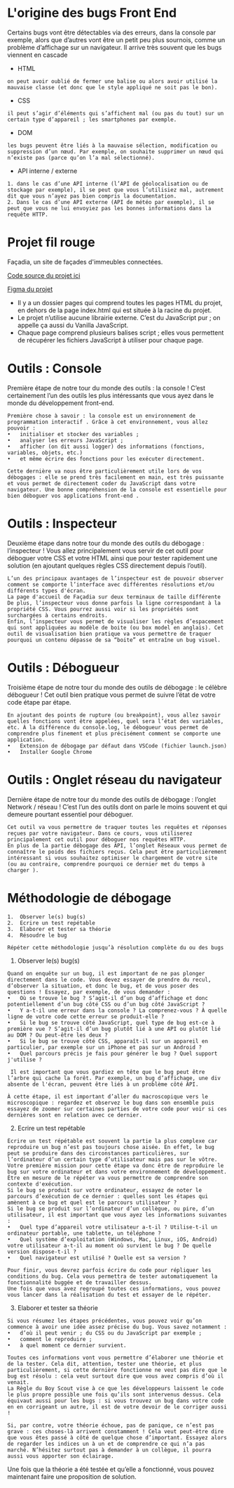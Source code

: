 # L'origine des bugs Front End 

Certains bugs vont être détectables via des erreurs, dans la console par exemple, alors que d’autres vont être un petit peu plus sournois, comme un problème d’affichage sur un navigateur.
Il arrive très souvent que les bugs viennent en cascade

- HTML
```
on peut avoir oublié de fermer une balise ou alors avoir utilisé la mauvaise classe (et donc que le style appliqué ne soit pas le bon).
```  
- CSS 
```
il peut s’agir d’éléments qui s’affichent mal (ou pas du tout) sur un certain type d’appareil ; les smartphones par exemple.
```


- DOM 
```
les bugs peuvent être liés à la mauvaise sélection, modification ou suppression d’un nœud. Par exemple, on souhaite supprimer un nœud qui n’existe pas (parce qu’on l’a mal sélectionné).
```


- API interne / externe
```
1. dans le cas d’une API interne (l’API de géolocalisation ou de stockage par exemple), il se peut que vous l’utilisiez mal, autrement dit que vous n’ayez pas bien compris la documentation.
2. Dans le cas d’une API externe (API de météo par exemple), il se peut que vous ne lui envoyiez pas les bonnes informations dans la requête HTTP.
```

# Projet fil rouge 

Façadia, un site de façades d'immeubles connectées.

[Code source du projet ici](https://github.com/tdimnet/debuggez-l-interface-de-votre-site/tree/main)

[Figma du projet](https://www.figma.com/file/jhus1mOSv5hnpVRxu2q3mf/Connected-Facades) 


- Il y a un dossier  pages  qui comprend toutes les pages HTML du  projet, en dehors de la page index.html qui est située à la racine du projet.
- Le projet n’utilise aucune librairie externe. C’est du JavaScript pur ; on appelle ça aussi du Vanilla JavaScript.
- Chaque page comprend plusieurs balises script ; elles vous permettent de récupérer les fichiers JavaScript à utiliser pour chaque page.

# Outils : Console  

Première étape de notre tour du monde des outils : la console ! C’est certainement l’un des outils les plus intéressants que vous ayez dans le monde du développement front-end. 
```
Première chose à savoir : la console est un environnement de programmation interactif . Grâce à cet environnement, vous allez pouvoir :
•	initialiser et stocker des variables ;
•	analyser les erreurs JavaScript ;
•	afficher (on dit aussi logger) des informations (fonctions, variables, objets, etc.)
•	et même écrire des fonctions pour les exécuter directement.

Cette dernière va nous être particulièrement utile lors de vos débogages : elle se prend très facilement en main, est très puissante et vous permet de directement coder du JavaScript dans votre navigateur. Une bonne compréhension de la console est essentielle pour bien déboguer vos applications front-end .
```


# Outils : Inspecteur

Deuxième étape dans notre tour du monde des outils du débogage : l’inspecteur ! Vous allez principalement vous servir de cet outil pour déboguer votre CSS et votre HTML ainsi que pour tester rapidement une solution (en ajoutant quelques règles CSS directement depuis l’outil).

```
L’un des principaux avantages de l’inspecteur est de pouvoir observer comment se comporte l’interface avec différentes résolutions et/ou différents types d'écran.
La page d'accueil de Façadia sur deux terminaux de taille différente
De plus, l’inspecteur vous donne parfois la ligne correspondant à la propriété CSS. Vous pourrez aussi voir si les propriétés sont surchargées à certains endroits.
Enfin, l’inspecteur vous permet de visualiser les règles d’espacement qui sont appliquées au modèle de boite (ou box model en anglais). Cet outil de visualisation bien pratique va vous permettre de traquer pourquoi un contenu dépasse de sa “boite” et entraîne un bug visuel.
```

# Outils : Débogueur 

Troisième étape de notre tour du monde des outils de débogage : le célèbre débogueur ! Cet outil bien pratique vous permet de suivre l’état de votre code étape par étape.
```
En ajoutant des points de rupture (ou breakpoint), vous allez savoir quelles fonctions vont être appelées, quel sera l’état des variables, etc. À la différence du console.log, le débogueur vous permet de comprendre plus finement et plus précisément comment se comporte une application.
•	Extension de débogage par défaut dans VSCode (fichier launch.json)
•	Installer Google Chrome 
```

# Outils : Onglet réseau du navigateur 

Dernière étape de notre tour du monde des outils de débogage : l’onglet Network / réseau ! C’est l’un des outils dont on parle le moins souvent et qui demeure pourtant essentiel pour déboguer.

```
Cet outil va vous permettre de traquer toutes les requêtes et réponses reçues par votre navigateur. Dans ce cours, vous utiliserez principalement cet outil pour déboguer nos requêtes HTTP. 
En plus de la partie débogage des API, l’onglet Réseaux vous permet de connaître le poids des fichiers reçus. Cela peut être particulièrement intéressant si vous souhaitez optimiser le chargement de votre site (ou au contraire, comprendre pourquoi ce dernier met du temps à charger ).
```

# Méthodologie de débogage 

```
1.	Observer le(s) bug(s)
2.	Ecrire un test repétable 
3.	Elaborer et tester sa théorie 
4.	Résoudre le bug 

Répéter cette méthodologie jusqu’à résolution complète du ou des bugs
```

1. Observer le(s) bug(s) 

```
Quand on enquête sur un bug, il est important de ne pas plonger directement dans le code. Vous devez essayer de prendre du recul, d’observer la situation, et donc le bug, et de vous poser des questions ! Essayez, par exemple, de vous demander :
•	Où se trouve le bug ? S’agit-il d’un bug d’affichage et donc potentiellement d’un bug côté CSS ou d’un bug côté JavaScript ?
•	Y a-t-il une erreur dans la console ? La comprenez-vous ? À quelle ligne de votre code cette erreur se produit-elle ?
•	Si le bug se trouve côté JavaScript, quel type de bug est-ce à première vue ? S’agit-il d’un bug plutôt lié à une API ou plutôt lié au DOM ? Ou peut-être les deux ?
•	Si le bug se trouve côté CSS, apparaît-il sur un appareil en particulier, par exemple sur un iPhone et pas sur un Android ?
•	Quel parcours précis je fais pour générer le bug ? Quel support j'utilise ?

 Il est important que vous gardiez en tête que le bug peut être l’arbre qui cache la forêt. Par exemple, un bug d’affichage, une div absente de l'écran, peuvent être liés à un problème côté API.

À cette étape, il est important d’aller du macroscopique vers le microscopique : regardez et observez le bug dans son ensemble puis essayez de zoomer sur certaines parties de votre code pour voir si ces dernières sont en relation avec ce dernier.
```

2. Ecrire un test repétable 
```
Écrire un test répétable est souvent la partie la plus complexe car reproduire un bug n’est pas toujours chose aisée. En effet, le bug peut se produire dans des circonstances particulières, sur l’ordinateur d’un certain type d’utilisateur mais pas sur le vôtre.
Votre première mission pour cette étape va donc être de reproduire le bug sur votre ordinateur et dans votre environnement de développement. Être en mesure de le répéter va vous permettre de comprendre son contexte d'exécution.
Si le bug se produit sur votre ordinateur, essayez de noter le parcours d’exécution de ce dernier : quelles sont les étapes qui amènent à ce bug et quel est le parcours utilisateur ?
Si le bug se produit sur l’ordinateur d’un collègue, ou pire, d’un utilisateur, il est important que vous ayez les informations suivantes :
•	Quel type d’appareil votre utilisateur a-t-il ? Utilise-t-il un ordinateur portable, une tablette, un téléphone ?
•	Quel système d’exploitation (Windows, Mac, Linux, iOS, Android) votre utilisateur a-t-il au moment où survient le bug ? De quelle version dispose-t-il ?
•	Quel navigateur est utilisé ? Quelle est sa version ?

Pour finir, vous devrez parfois écrire du code pour répliquer les conditions du bug. Cela vous permettra de tester automatiquement la fonctionnalité buggée et de travailler dessus.
Une fois que vous avez regroupé toutes ces informations, vous pouvez vous lancer dans la réalisation du test et essayer de le répéter. 
```

3. Elaborer et tester sa théorie 
```
Si vous résumez les étapes précédentes, vous pouvez voir qu’on commence à avoir une idée assez précise du bug. Vous savez notamment :
•	d’où il peut venir ; du CSS ou du JavaScript par exemple ;
•	comment le reproduire ;
•	à quel moment ce dernier survient.

Toutes ces informations vont vous permettre d’élaborer une théorie et de la tester. Cela dit, attention, tester une théorie, et plus particulièrement, si cette dernière fonctionne ne veut pas dire que le bug est résolu : cela veut surtout dire que vous avez compris d’où il venait.
La Règle du Boy Scout vise à ce que les développeurs laissent le code le plus propre possible une fois qu’ils sont intervenus dessus. Cela équivaut aussi pour les bugs : si vous trouvez un bug dans votre code en en corrigeant un autre, il est de votre devoir de le corriger aussi !

Si, par contre, votre théorie échoue, pas de panique, ce n’est pas grave : ces choses-là arrivent constamment ! Cela veut peut-être dire que vous êtes passé à côté de quelque chose d’important. Essayez alors de regarder les indices un à un et de comprendre ce qui n’a pas marché. N’hésitez surtout pas à demander à un collègue, il pourra aussi vous apporter son éclairage.
```

Une fois que la théorie a été testée et qu’elle a fonctionné, vous pouvez maintenant faire une proposition de solution.




